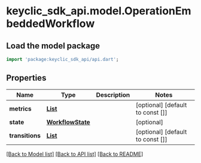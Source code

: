 # keyclic_sdk_api.model.OperationEmbeddedWorkflow

## Load the model package
```dart
import 'package:keyclic_sdk_api/api.dart';
```

## Properties
Name | Type | Description | Notes
------------ | ------------- | ------------- | -------------
**metrics** | [**List<Metric>**](Metric.md) |  | [optional] [default to const []]
**state** | [**WorkflowState**](WorkflowState.md) |  | [optional] 
**transitions** | [**List<WorkflowTransition>**](WorkflowTransition.md) |  | [optional] [default to const []]

[[Back to Model list]](../README.md#documentation-for-models) [[Back to API list]](../README.md#documentation-for-api-endpoints) [[Back to README]](../README.md)


